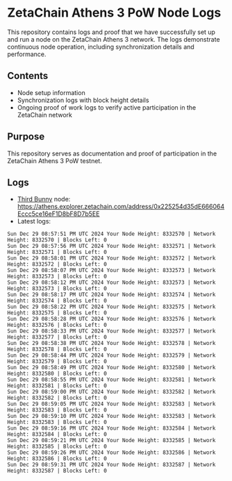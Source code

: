 # ZetaChain Athens 3 PoW Node Logs
This repository contains logs and proof that we have successfully set up and run a node on the ZetaChain Athens 3 network. The logs demonstrate continuous node operation, including synchronization details and performance.

## Contents
- Node setup information
- Synchronization logs with block height details
- Ongoing proof of work logs to verify active participation in the ZetaChain network

## Purpose
This repository serves as documentation and proof of participation in the ZetaChain Athens 3 PoW testnet.

## Logs

- [Third Bunny](https://thirdbunny.xyz/) node: https://athens.explorer.zetachain.com/address/0x225254d35dE666064Eccc5ce16eF1D8bF8D7b5EE
- Latest logs:
```
Sun Dec 29 08:57:51 PM UTC 2024 Your Node Height: 8332570 | Network Height: 8332570 | Blocks Left: 0
Sun Dec 29 08:57:56 PM UTC 2024 Your Node Height: 8332571 | Network Height: 8332571 | Blocks Left: 0
Sun Dec 29 08:58:01 PM UTC 2024 Your Node Height: 8332572 | Network Height: 8332572 | Blocks Left: 0
Sun Dec 29 08:58:07 PM UTC 2024 Your Node Height: 8332573 | Network Height: 8332573 | Blocks Left: 0
Sun Dec 29 08:58:12 PM UTC 2024 Your Node Height: 8332573 | Network Height: 8332573 | Blocks Left: 0
Sun Dec 29 08:58:17 PM UTC 2024 Your Node Height: 8332574 | Network Height: 8332574 | Blocks Left: 0
Sun Dec 29 08:58:22 PM UTC 2024 Your Node Height: 8332575 | Network Height: 8332575 | Blocks Left: 0
Sun Dec 29 08:58:28 PM UTC 2024 Your Node Height: 8332576 | Network Height: 8332576 | Blocks Left: 0
Sun Dec 29 08:58:33 PM UTC 2024 Your Node Height: 8332577 | Network Height: 8332577 | Blocks Left: 0
Sun Dec 29 08:58:38 PM UTC 2024 Your Node Height: 8332578 | Network Height: 8332578 | Blocks Left: 0
Sun Dec 29 08:58:44 PM UTC 2024 Your Node Height: 8332579 | Network Height: 8332579 | Blocks Left: 0
Sun Dec 29 08:58:49 PM UTC 2024 Your Node Height: 8332580 | Network Height: 8332580 | Blocks Left: 0
Sun Dec 29 08:58:55 PM UTC 2024 Your Node Height: 8332581 | Network Height: 8332581 | Blocks Left: 0
Sun Dec 29 08:59:00 PM UTC 2024 Your Node Height: 8332582 | Network Height: 8332582 | Blocks Left: 0
Sun Dec 29 08:59:05 PM UTC 2024 Your Node Height: 8332583 | Network Height: 8332583 | Blocks Left: 0
Sun Dec 29 08:59:10 PM UTC 2024 Your Node Height: 8332583 | Network Height: 8332583 | Blocks Left: 0
Sun Dec 29 08:59:16 PM UTC 2024 Your Node Height: 8332584 | Network Height: 8332584 | Blocks Left: 0
Sun Dec 29 08:59:21 PM UTC 2024 Your Node Height: 8332585 | Network Height: 8332585 | Blocks Left: 0
Sun Dec 29 08:59:26 PM UTC 2024 Your Node Height: 8332586 | Network Height: 8332586 | Blocks Left: 0
Sun Dec 29 08:59:31 PM UTC 2024 Your Node Height: 8332587 | Network Height: 8332587 | Blocks Left: 0
```
